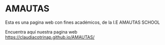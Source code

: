 # AMAUTAS
Esta es una pagina web con fines académicos, de la I.E AMAUTAS SCHOOL

Encuentra aquí nuestra pagina web https://claudiacotrinap.github.io/AMAUTAS/
